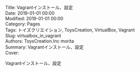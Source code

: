 Title: Vagrantインストール、設定  
Date: 2019-01-01 00:00  
Modified: 2019-01-01 00:00  
Category: Pages  
Tags: トイズクリエイション, ToysCreation, VirtualBox, Vagrant  
Slug: virtualbox_in_vagrant  
Authors: ToysCreation.Inc morita  
Summary: Vagrantインストール、設定  
Cover:  

Vagrantインストール、設定    
